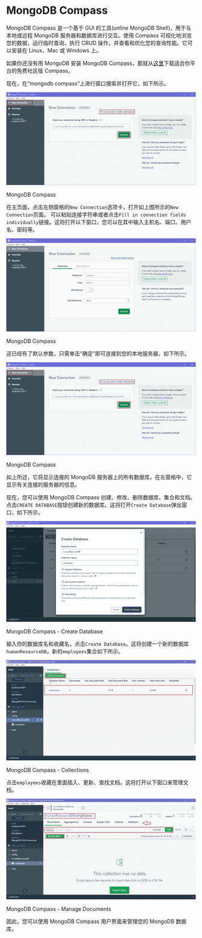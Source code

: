 # MongoDB Compass



MongoDB Compass 是一个基于 GUI 的工具(unline MongoDB Shell)，用于与本地或远程 MongoDB 服务器和数据库进行交互。使用 Compass 可视化地浏览您的数据，运行临时查询，执行 CRUD 操作，并查看和优化您的查询性能。它可以安装在 Linux、Mac 或 Windows 上。

如果你还没有用 MongoDB 安装 MongoDB Compass，那就从[这里](https://www.mongodb.com/try/download/compass)下载适合你平台的免费社区版 Compass。

现在，在“mongodb compass”上进行窗口搜索并打开它，如下所示。

![](img/b3d55075adbe6c563fbff410a36c1eab.png)

MongoDB Compass



在主页面，点击左侧窗格的`New Connection`选项卡，打开如上图所示的`New Connection`页面。 可以粘贴连接字符串或者点击`Fill in connection fields individually`链接。这将打开以下窗口，您可以在其中输入主机名、端口、用户名、密码等。

![](img/544d8c4cbd26dfaf3e73adc87b5c52b1.png)

MongoDB Compass



这已经有了默认参数，只需单击“确定”即可连接到您的本地服务器，如下所示。

![](img/b3d55075adbe6c563fbff410a36c1eab.png)

MongoDB Compass



如上所述，它将显示连接的 MongoDB 服务器上的所有数据库。在左窗格中，它显示有关连接的服务器的信息。

现在，您可以使用 MongoDB Compass 创建、修改、删除数据库、集合和文档。点击`CREATE DATABASE`按钮创建新的数据库。这将打开`Create Database`弹出窗口，如下所示。

![](img/1f4b4a8181d187a5137e3fd742241457.png)

MongoDB Compass - Create Database



输入你的数据库名和收藏名，点击`Create Database`。这将创建一个新的数据库`humanResourceDB`，新的`employees`集合如下所示。

![](img/2c0eeb5ac932f257cab0b900e6790bff.png)

MongoDB Compass - Collections



点击`employees`收藏在里面插入、更新、查找文档。这将打开以下窗口来管理文档。

![](img/2881a4bfb72c1e4432c461dc05120bdf.png)

MongoDB Compass - Manage Documents



因此，您可以使用 MongoDB Compass 用户界面来管理您的 MongoDB 数据库。